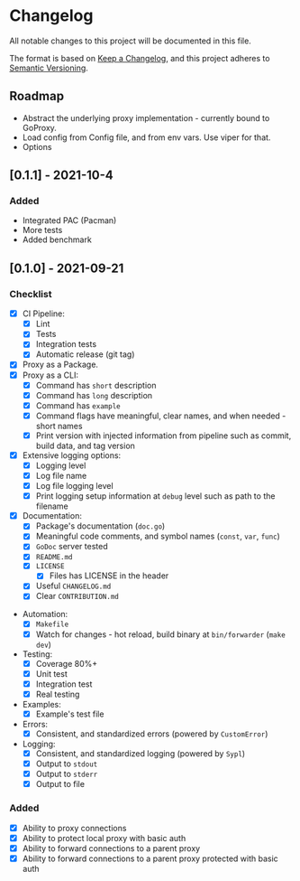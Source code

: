 # Changelog

All notable changes to this project will be documented in this file.

The format is based on [Keep a Changelog](https://keepachangelog.com/en/1.0.0/),
and this project adheres to [Semantic Versioning](https://semver.org/spec/v2.0.0.html).

## Roadmap

- Abstract the underlying proxy implementation - currently bound to GoProxy.
- Load config from Config file, and from env vars. Use viper for that.
- Options

## [0.1.1] - 2021-10-4

### Added

- Integrated PAC (Pacman)
- More tests
- Added benchmark

## [0.1.0] - 2021-09-21

### Checklist

- [x] CI Pipeline:
  - [x] Lint
  - [x] Tests
  - [x] Integration tests
  - [x] Automatic release (git tag)
- [x] Proxy as a Package.
- [x] Proxy as a CLI:
  - [x] Command has `short` description
  - [x] Command has `long` description
  - [x] Command has `example`
  - [x] Command flags have meaningful, clear names, and when needed - short names
  - [x] Print version with injected information from pipeline such as commit, build data, and tag version
- [x] Extensive logging options:
  - [x] Logging level
  - [x] Log file name
  - [x] Log file logging level
  - [x] Print logging setup information at `debug` level such as path to the filename
- [x] Documentation:
  - [x] Package's documentation (`doc.go`)
  - [x] Meaningful code comments, and symbol names (`const`, `var`, `func`)
  - [x] `GoDoc` server tested
  - [x] `README.md`
  - [x] `LICENSE`
    - [x] Files has LICENSE in the header
  - [x] Useful `CHANGELOG.md`
  - [x] Clear `CONTRIBUTION.md`
- Automation:
  - [x] `Makefile`
  - [x] Watch for changes - hot reload, build binary at `bin/forwarder` (`make dev`)
- Testing:
  - [x] Coverage 80%+
  - [x] Unit test
  - [x] Integration test
  - [x] Real testing
- Examples:
  - [x] Example's test file
- Errors:
  - [x] Consistent, and standardized errors (powered by `CustomError`)
- Logging:
  - [x] Consistent, and standardized logging (powered by `Sypl`)
  - [x] Output to `stdout`
  - [x] Output to `stderr`
  - [x] Output to file

### Added

- [x] Ability to proxy connections
- [x] Ability to protect local proxy with basic auth
- [x] Ability to forward connections to a parent proxy
- [x] Ability to forward connections to a parent proxy protected with basic auth
